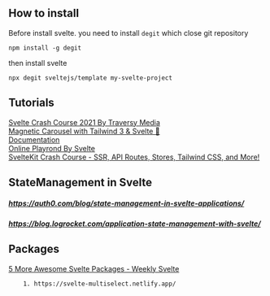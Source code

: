 ## How to install
Before install svelte. you need to install `degit` which close git repository  

    npm install -g degit

then install svelte

    npx degit sveltejs/template my-svelte-project

## Tutorials
[Svelte Crash Course 2021 By Traversy Media](https://www.youtube.com/watch?v=3TVy6GdtNuQ&ab_channel=TraversyMedia)  
[Magnetic Carousel with Tailwind 3 & Svelte 🎠](https://www.youtube.com/watch?v=YqSLxkFuQp0)  
[Documentation](https://svelte.dev/docs)  
[Online Playrond By Svelte](https://svelte.dev/tutorial/basics)  
[SvelteKit Crash Course - SSR, API Routes, Stores, Tailwind CSS, and More!](https://www.youtube.com/watch?v=UU7MgYIbtAk)  

## StateManagement in Svelte
##### https://auth0.com/blog/state-management-in-svelte-applications/  
##### https://blog.logrocket.com/application-state-management-with-svelte/  

## Packages
[5 More Awesome Svelte Packages - Weekly Svelte](https://www.youtube.com/watch?v=4SVAeex25eI)  

        1. https://svelte-multiselect.netlify.app/  
